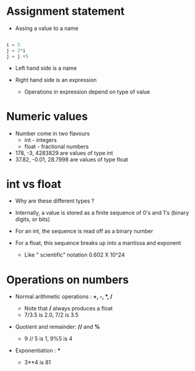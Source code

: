 # Assignment statement

* Assing a value to a name

```python

i = 5
j = 2*i
j = j +5

```

* Left hand side is a name

* Right hand side is an expression
    * Operations in expression depend on type of value

# Numeric values

* Number come in two flavours
    * int - integers
    * float - fractional numbers
* 178, -3, 4283829 are values of type int 
* 37.82, -0.01, 28.7998 are values of type float

# int vs float

* Why are these different types ?

* Internally, a value is stored as a finite sequence of 0's and 1's (binary digits, or bits)

* For an int, the sequence is read off as a binary number

* For a float, this sequence breaks up into a mantissa and exponent

    * Like " scientific" notation 0.602 X 10^24

# Operations on numbers 

* Normal arithmetic operations :  __+, -, *, /__

    * Note that **/** always produces a float
    * 7/3.5 is 2.0, 7/2 is 3.5
* Quotient and remainder: **//** and **%** 
    
    * 9 // 5 is 1, 9%5 is 4

* Exponentiation : __*__

    * 3**4 is 81
